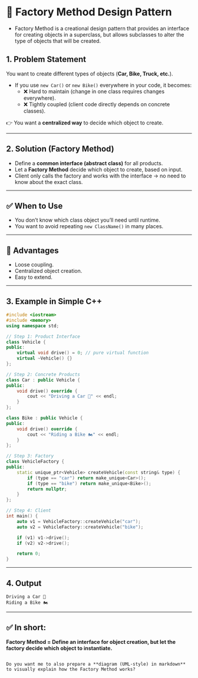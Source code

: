 # 🔹 Factory Method Design Pattern
- Factory Method is a creational design pattern that provides an interface for creating objects in a superclass, but allows subclasses to alter the type of objects that will be created.

## 1. Problem Statement
You want to create different types of objects (**Car, Bike, Truck, etc.**).

- If you use `new Car()` or `new Bike()` everywhere in your code, it becomes:
  - ❌ Hard to maintain (change in one class requires changes everywhere).  
  - ❌ Tightly coupled (client code directly depends on concrete classes).  

👉 You want a **centralized way** to decide which object to create.

---

## 2. Solution (Factory Method)

- Define a **common interface (abstract class)** for all products.  
- Let a **Factory Method** decide which object to create, based on input.  
- Client only calls the factory and works with the interface → no need to know about the exact class.  

---

## ✅ When to Use
- You don’t know which class object you’ll need until runtime.  
- You want to avoid repeating `new ClassName()` in many places.  

---

## 🎯 Advantages
- Loose coupling.  
- Centralized object creation.  
- Easy to extend.  

---

## 3. Example in Simple C++

```cpp
#include <iostream>
#include <memory>
using namespace std;

// Step 1: Product Interface
class Vehicle {
public:
    virtual void drive() = 0; // pure virtual function
    virtual ~Vehicle() {}
};

// Step 2: Concrete Products
class Car : public Vehicle {
public:
    void drive() override {
        cout << "Driving a Car 🚗" << endl;
    }
};

class Bike : public Vehicle {
public:
    void drive() override {
        cout << "Riding a Bike 🏍️" << endl;
    }
};

// Step 3: Factory
class VehicleFactory {
public:
    static unique_ptr<Vehicle> createVehicle(const string& type) {
        if (type == "car") return make_unique<Car>();
        if (type == "bike") return make_unique<Bike>();
        return nullptr;
    }
};

// Step 4: Client
int main() {
    auto v1 = VehicleFactory::createVehicle("car");
    auto v2 = VehicleFactory::createVehicle("bike");

    if (v1) v1->drive();
    if (v2) v2->drive();

    return 0;
}
````

---

## 4. Output

```
Driving a Car 🚗
Riding a Bike 🏍️
```

---

## ✅ In short:

**Factory Method = Define an interface for object creation, but let the factory decide which object to instantiate.**

```

Do you want me to also prepare a **diagram (UML-style) in markdown** to visually explain how the Factory Method works?
```
